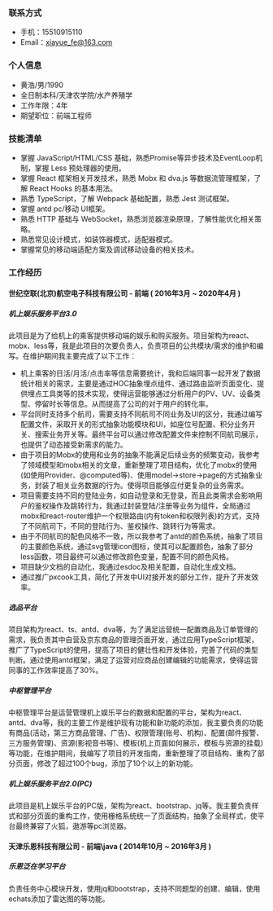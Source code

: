 ### 联系方式

- 手机：15510915110
- Email：xiayue_fe@163.com

### 个人信息

 - 黄浩/男/1990 
 - 全日制本科/天津农学院/水产养殖学
 - 工作年限：4年
 - 期望职位：前端工程师

### 技能清单

- 掌握 JavaScript/HTML/CSS 基础，熟悉Promise等异步技术及EventLoop机制，掌握 Less 预处理器的使用。
- 掌握 React 框架相关开发技术，熟悉 Mobx 和 dva.js 等数据流管理框架，了解 React Hooks 的基本用法。
- 熟悉 TypeScript，了解 Webpack 基础配置，熟悉 Jest 测试框架。
- 掌握 antd pc/移动 UI框架。
- 熟悉 HTTP 基础与 WebSocket，熟悉浏览器渲染原理，了解性能优化相关策略。
- 熟悉常见设计模式，如装饰器模式，适配器模式。
- 掌握常见的移动端适配方案及调试移动设备的相关技术。

### 工作经历

#### 世纪空联(北京)航空电子科技有限公司 - 前端 ( 2016年3月 ~ 2020年4月 )

##### 机上娱乐服务平台3.0

此项目是为了给机上的乘客提供移动端的娱乐和购买服务。项目架构为react、mobx、less等，我是此项目的次要负责人，负责项目的公共模块/需求的维护和编写。在维护期间我主要完成了以下工作：

- 机上乘客的日活/月活/点击率等信息需要统计，我和后端同事一起开发了数据统计相关的需求，主要是通过HOC抽象埋点组件、通过路由监听页面变化、提供埋点工具类等的技术实现，使得运营能够通过分析用户的PV、UV、设备类型、停留时长等信息。从而提高了公司的对于用户的转化率。
- 平台同时支持多个航司，需要支持不同航司不同业务及UI的区分，我通过编写配置文件，采取开关的形式抽象功能模块和UI，如座位号配置、积分业务开关、搜索业务开关等。最终平台可以通过修改配置文件来控制不同航司展示，也提供了动态接受新需求的能力。
- 由于项目的Mobx的使用和业务的抽象不能满足后续业务的频繁变动，我参考了领域模型和mobx相关的文章，重新整理了项目结构，优化了mobx的使用(如使用Provider、@computed等)、使用model->store->page的方式抽象业务，封装了相关业务数据的行为。使得项目能够应付更复杂的业务需求。
- 项目需要支持不同的登陆业务，如自动登录和无登录，而且此类需求会影响用户的鉴权操作及跳转行为，我通过封装登陆/注册等业务为组件，全局通过mobx和react-router维护一个权限路由(内有token和权限列表)的方式，支持了不同航司下，不同的登陆行为、鉴权操作、跳转行为等需求。
- 由于不同航司的配色风格不一致，所以我参考了antd的颜色系统，抽象了项目的主要颜色系统，通过svg管理icon图标，使其可以配置颜色，抽象了部分less函数，项目最终可以通过修改颜色变量，配置不同的颜色风格。
- 项目缺少文档的自动化，我通过esdoc及相关配置，自动化生成文档。
- 通过推广pxcook工具，简化了开发中UI对接开发的部分工作，提升了开发效率。

##### 选品平台

项目架构为react、ts、antd、dva等，为了满足运营统一配置商品及订单管理的需求，我负责其中自营及京东商品的管理页面开发，通过应用TypeScript框架，推广了TypeScript的使用，提高了项目的健壮性和开发体验，完善了代码的类型判断。通过使用antd框架，满足了运营对应商品创建编辑的功能需求，使得运营同事的工作效率提高了30%。

##### 中枢管理平台

中枢管理平台是运营管理机上娱乐平台的数据和配置的平台，架构为react、antd、dva等，我的主要工作是维护现有功能和新功能的添加，我主要负责的功能有商品(活动，第三方商品管理、广告)、权限管理(账号、机构)、配置(邮件报警、三方服务管理)、资源(影视音书等)、模板(机上页面如何展示，模板与资源的挂载)等功能，在维护期间，我编写了项目的开发指南，重新整理了项目结构、重构了部分页面，修改了超过100个bug，添加了10个以上的新功能。

##### 机上娱乐服务平台2.0(PC)

此项目是机上娱乐平台的PC版，架构为react、bootstrap、jq等。我主要负责样式和部分页面的重构工作，使用栅格系统统一了页面结构，抽象了全局样式，使平台最终兼容了火狐，遨游等pc浏览器。

#### 天津乐恩科技有限公司 - 前端\java ( 2014年10月 ~ 2016年3月 )

##### 乐恩泛在学习平台

负责任务中心模块开发，使用jq和bootstrap，支持不同题型的创建、编辑，使用echats添加了雷达图的等功能。